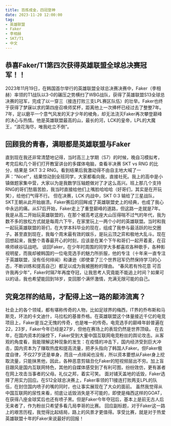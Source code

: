 ```yaml
---
title: 百炼成金，四冠登神
date: 2023-11-20 12:00:00
tag:
- 英雄联盟
- Faker
- 李相赫
- SKT/T1
- 中文
---
```


## 恭喜Faker/T1第四次获得英雄联盟全球总决赛冠军！！
2023年11月19日，在韩国首尔举行的英雄联盟全球总决赛决赛中，Faker（李相赫）率领的T1战队以3-0的碾压之势横扫了WBG战队，获得了英雄联盟S13全球总决赛的冠军，完成了以一穿三（接连打败三支LPL赛区队伍）的壮举。Faker也终于获得了梦寐以求的第四座召唤师奖杯，距离他上一次捧杯已经过去了整整7年。7年，足以磨平一个意气风发的天才少年的棱角，却无法浇灭Faker再次攀登巅峰的决心与热情。他是英雄联盟最高的山，最长的河，LCK的皇帝，LPL的大魔王，“浪花淘尽，唯我屹立不倒”。

## 回顾我的青春，满眼都是英雄联盟与Faker
直到现在我还非常清楚地记得，当时高三上学期（S7）的时候，晚自习模拟考，考完后和几个哥们打开教室讲台的多媒体电脑，查看半决赛 SKT vs RNG 的比分，结果是 SKT 3:2 RNG。看到结果后我激动得不由自主地大喊了一声："Nice!"，结果惊动到全班同学，大家都看向我，直接社死。我上的高中是小镇做题家集中营，大家以为是我数学压轴题做对了才这么高兴。班上那几个支持RNG的哥们愁眉苦脸，我当时直接给他们上嘴脸哈哈哈（好哥们，其实是在开玩笑），给他们气得不行。
但在决赛，LCK 内战中，SKT 0:3 输给了三星战队，SKT王朝从此开始崩溃。Faker赛后的回眸成了英雄联盟史上的经典，也成了我心中永远的痛。从S7后开始，Faker走上了重登巅峰的道路，但这路一走就是7年。
我是从高二开始玩英雄联盟的，在那个被高考这座大山压得喘不过气的年代，我为数不多的放松方式就是每周六下午，在家里玩上一两个小时的英雄联盟。当时和我一起玩英雄联盟的哥们，在大学本科毕业的现在，组成了我参与最活跃的社交圈子。甚至直到现在，我每个周末最有效的娱乐，是玩云顶之弈和极地大乱斗。现在回想起来，我整个青春最开心的时刻，应该是在某个下午和哥们一起开着麦，在召唤师峡谷征战吧。
谈回Faker，在少年时周围的同学大多都喜欢各种歌手，各种影视明星，而我却被韩国的一位电竞选手的魅力所折服，他的专注（十年来一直专注于英雄联盟，没有任何绯闻）和谦逊（即使拿了三个世界冠军仍然保持学习的心态，不断训练和提高自己）都足以成为我被圈粉的理由。
“春风若有怜花意 可否许我再少年”，Faker时隔7年再度夺冠，让我思考人究竟能不能追上时间？如果可以的话，我也希望能回到18岁，变回那个满怀激情，充满无限可能的自己。

## 究竟怎样的结局，才配得上这一路的颠沛流离？
社会上的各个领域，都有堪称传奇的人物，比如足球界的梅西，IT界的乔布斯和马斯克，环法的卡文迪什，马拉松的基普乔格。在英雄联盟这个体量接近千亿的电竞项目上，Faker是当之无愧的传奇，也是唯一的传奇。电竞选手的巅峰年龄普遍在22，23岁，Faker今年已经是27岁，但他在赛场上的表现仍然是世界顶级。
在去年，在国内资本的操控下，Faker受到大量中国互联网电竞粉丝的舆论攻击。从客观的角度看，我能理解这种现象的发生：在疫情的冲击下，国内经济受到巨大冲击，国内资本为了赚取热度和提高流量，把矛头指向了韩国人Faker。但Faker极度自律，不仅27岁还是单身，而且一点绯闻也没有，所以资本要想从Faker身上挖取流量，只能抹黑他，因此，各种恶意剪辑丑化Faker的短视频层出不穷。加上盲目跟风是国内互联网特色，其他的自媒体感受到了有利可图，纷纷效仿，更有甚者在网上攻击当事者的父母。礼仪之邦，着实可笑。
面对铺天盖地的诋毁，Faker选择了用实力回应。在S12全球总决赛上，Faker率领的T1接连打败两支LPL的队伍，在封住国内喷子的嘴的同时，也让事实展现在了大众的面前。
虽然我觉得从中国互联网的尿性来看，彻底让诋毁消失是不可能的，即使是梅西这样的GOAT，在获得八座金球奖后也还有喷子黑。但是Faker今年夺冠后，基本上是前无古人后无来者了，作为粉丝只希望多看几局李哥的比赛。
回应副标题，对于Faker这一路上的艰苦历程，我觉得比起结局，路上的风景才更值得。享受比赛，就是对于热爱英雄联盟十年的Faker来说最好的回报！
